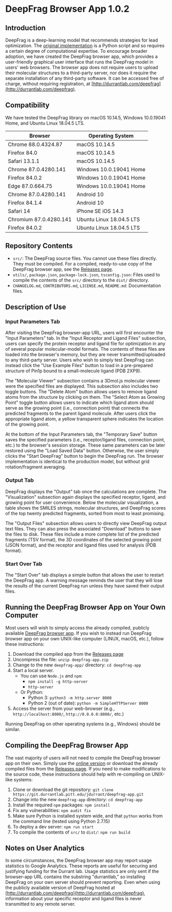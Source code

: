 # DeepFrag Browser App 1.0.2

## Introduction

DeepFrag is a deep-learning model that recommends strategies for lead
optimization. The [original
implementation](http://durrantlab.com/deepfragmodel) is a Python script and so
requires a certain degree of computational expertise. To encourage broader
adoption, we have created the DeepFrag browser app, which provides a
user-friendly graphical user interface that runs the DeepFrag model in users'
web browsers. The browser app does not require users to upload their molecular
structures to a third-party server, nor does it require the separate
installation of any third-party software. It can be accessed free of charge,
without requiring registration, at
[http://durrantlab.com/deepfrag](http://durrantlab.com/deepfrag).

## Compatibility

We have tested the DeepFrag library on macOS 10.14.5, Windows 10.0.19041 Home,
and Ubuntu Linux 18.04.5 LTS.

|Browser                |Operating System          |
|-----------------------|--------------------------|
|Chrome 88.0.4324.87    | macOS 10.14.5            |
|Firefox 84.0           | macOS 10.14.5            |
|Safari 13.1.1          | macOS 10.14.5            |
|Chrome 87.0.4280.141   | Windows 10.0.19041 Home  |
|Firefox 84.0.2         | Windows 10.0.19041 Home  |
|Edge 87.0.664.75       | Windows 10.0.19041 Home  |
|Chrome 87.0.4280.141   | Android 10               |
|Firefox 84.1.4         | Android 10               |
|Safari 14              | iPhone SE iOS 14.3       |
|Chromium 87.0.4280.141 | Ubuntu Linux 18.04.5 LTS |
|Firefox 84.0.2         | Ubuntu Linux 18.04.5 LTS |

## Repository Contents

* `src/`: The DeepFrag source files. You cannot use these files directly. They
  must be compiled. For a compiled, ready-to-use copy of the DeepFrag browser
  app, see the [Releases
  page](https://git.durrantlab.pitt.edu/jdurrant/deepfrag-app/-/releases).
* `utils/`, `package.json`, `package-lock.json`, `tsconfig.json`: Files used
  to compile the contents of the `src/` directory to the `dist/` directory.
* `CHANGELOG.md`, `CONTRIBUTORS.md`, `LICENSE.md`, `README.md`: Documentation
  files.

## Description of Use

### Input Parameters Tab

After visiting the DeepFrag browser-app URL, users will first encounter the
"Input Parameters" tab. In the "Input Receptor and Ligand Files" subsection,
users can specify the protein receptor and ligand file for optimization in any
of several popular molecular-model formats. The contents of these files are
loaded into the browser's memory, but they are never transmitted/uploaded to
any third-party server. Users who wish to simply test DeepFrag can instead
click the "Use Example Files" button to load in a pre-prepared structure of
Pin1p bound to a small-molecule ligand (PDB 2XP9).

The "Molecular Viewer" subsection contains a 3Dmol.js molecular viewer were
the specified files are displayed. This subsection also includes two toggle
buttons. The "Delete Atom" button allows users to remove ligand atoms from the
structure by clicking on them. The "Select Atom as Growing Point" toggle
button allows users to indicate which ligand atom should serve as the growing
point (i.e., connection point) that connects the predicted fragments to the
parent ligand molecule. After users click the appropriate ligand atom, a
yellow transparent sphere indicates the location of the growing point.

At the bottom of the Input Parameters tab, the "Temporary Save" button saves
the specified parameters (i.e., receptor/ligand files, connection point, etc.)
to the browser's session storage. These same parameters can be later restored
using the "Load Saved Data" button. Otherwise, the user simply clicks the
"Start DeepFrag" button to begin the DeepFrag run. The browser implementation
is identical to the production model, but without grid rotation/fragment
averaging.

### Output Tab

DeepFrag displays the "Output" tab once the calculations are complete. The
"Visualization" subsection again displays the specified receptor, ligand, and
growing point for user convenience. Below the molecular visualization, a table
shows the SMILES strings, molecular structures, and DeepFrag scores of the top
twenty predicted fragments, sorted from most to least promising.

The "Output Files" subsection allows users to directly view DeepFrag output
text files. They can also press the associated "Download" buttons to save the
files to disk. These files include a more complete list of the predicted
fragments (TSV format), the 3D coordinates of the selected growing point (JSON
format), and the receptor and ligand files used for analysis (PDB format).

### Start Over Tab

The "Start Over" tab displays a simple button that allows the user to restart
the DeepFrag app. A warning message reminds the user that they will lose the
results of the current DeepFrag run unless they have saved their output files.

## Running the DeepFrag Browser App on Your Own Computer

Most users will wish to simply access the already compiled, publicly available
[DeepFrag browser app](http://durrantlab.com/deepfrag). If you wish to instead
run DeepFrag browser app on your own UNIX-like computer (LINUX, macOS, etc.),
follow these instructions:

1. Download the compiled app from the [Releases
   page](https://git.durrantlab.pitt.edu/jdurrant/deepfrag-app/-/releases)
2. Uncompress the file: `unzip deepfrag-app.zip`
3. Change to the new `deepfrag-app/` directory: `cd deepfrag-app`
4. Start a local server.
   * You can use `Node.js` and `npm`:
     * `npm install -g http-server`
     * `http-server`
   * Or Python:
     * Python 3: `python3 -m http.server 8000`
     * Python 2 (out of date): `python -m SimpleHTTPServer 8000`
5. Access the server from your web-browser (e.g., `http://localhost:8000/`,
   `http://0.0.0.0:8000/`, etc.)

Running DeepFrag on other operating systems (e.g., Windows) should be similar.

## Compiling the DeepFrag Browser App

The vast majority of users will not need to compile the DeepFrag browser app
on their own. Simply use the [online version](http://durrantlab.com/deepfrag)
or download the already compiled files from the [Releases
page](https://git.durrantlab.pitt.edu/jdurrant/deepfrag-app/-/releases). If
you need to make modifications to the source code, these instructions should
help with re-compiling on UNIX-like systems:

1. Clone or download the git repository: `git clone https://git.durrantlab.pitt.edu/jdurrant/deepfrag-app.git`
2. Change into the new `deepfrag-app` directory: `cd deepfrag-app`
3. Install the required `npm` packages: `npm install`
4. Fix any vulnerabilities: `npm audit fix`
5. Make sure Python is installed system wide, and that `python` works from the
   command line (tested using Python 2.7.15)
6. To deploy a dev server: `npm run start`
7. To compile the contents of `src/` to `dist/`: `npm run build`

## Notes on User Analytics

In some circumstances, the DeepFrag browser app may report usage statistics to
Google Analytics. These reports are useful for securing and justifying funding
for the Durrant lab. Usage statistics are only sent if the browser-app URL
contains the substring "durrantlab," so installing DeepFrag on your own server
should prevent reporting. Even when using the publicly available version of
DeepFrag hosted at
[http://durrantlab.com/deepfrag](http://durrantlab.com/deepfrag), information
about your specific receptor and ligand files is never transmitted to any
remote server.
